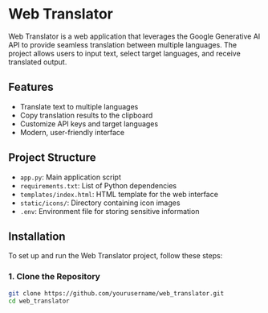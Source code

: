 # Web Translator

Web Translator is a web application that leverages the Google Generative AI API to provide seamless translation between multiple languages. The project allows users to input text, select target languages, and receive translated output.

## Features

- Translate text to multiple languages
- Copy translation results to the clipboard
- Customize API keys and target languages
- Modern, user-friendly interface

## Project Structure

- `app.py`: Main application script
- `requirements.txt`: List of Python dependencies
- `templates/index.html`: HTML template for the web interface
- `static/icons/`: Directory containing icon images
- `.env`: Environment file for storing sensitive information

## Installation

To set up and run the Web Translator project, follow these steps:

### 1. Clone the Repository

```bash
git clone https://github.com/yourusername/web_translator.git
cd web_translator
